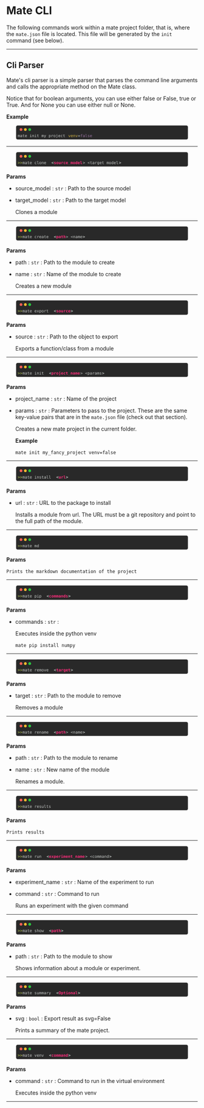 
# Mate CLI

The following commands work within a mate project folder, that is, where the `mate.json` file is located. This file will be generated by the `init` command (see below).

 --- 

## Cli Parser

Mate's cli parser is a simple parser that parses the command line arguments and calls the appropriate method on the Mate class.

Notice that for boolean arguments, you can use either false or False, true or True. And for None you can use either null or None.

**Example**

<p align="center" style="">
    <img src="./imgs/None_3544d72fc758ab7373e7fc0a62fa00d2.svg" style="max-width:90%" alt="Your Image">
</p>


 --- 

<p align="center" style="">
    <img src="./imgs/None_92c1e47462b35d33034be1cf7fe1620e.svg" style="max-width:90%" alt="Your Image">
</p>

**Params**

- source_model : `str` :  Path to the source model
- target_model : `str` :  Path to the target model


    Clones a module
    
---

<p align="center" style="">
    <img src="./imgs/None_a2f6e0f21446936a9a11dcbe6012760f.svg" style="max-width:90%" alt="Your Image">
</p>

**Params**

- path : `str` :  Path to the module to create
- name : `str` :  Name of the module to create


    Creates a new module
    
---

<p align="center" style="">
    <img src="./imgs/None_541828636cfefa595c43495649630a95.svg" style="max-width:90%" alt="Your Image">
</p>

**Params**

- source : `str` :  Path to the object to export


    Exports a function/class from a module
    
---

<p align="center" style="">
    <img src="./imgs/None_6e77dd55ac78915d9166caef490363f0.svg" style="max-width:90%" alt="Your Image">
</p>

**Params**

- project_name : `str` :  Name of the project
- params : `str` :  Parameters to pass to the project. These are the same key-value pairs that are in the `mate.json` file (check out that section).



    Creates a new mate project in the current folder.

    **Example**

    ```
    mate init my_fancy_project venv=false
    ```
    
---

<p align="center" style="">
    <img src="./imgs/None_cef0bad48a3a94ee83843cd8e8334d20.svg" style="max-width:90%" alt="Your Image">
</p>

**Params**

- url : `str` :  URL to the package to install


    Installs a module from url. The URL must be a git repository and point to the full path of the module.

    
---

<p align="center" style="">
    <img src="./imgs/None_7ef6c17c8e136b4604d738a5b6cdae3f.svg" style="max-width:90%" alt="Your Image">
</p>

**Params**




    Prints the markdown documentation of the project
    
---

<p align="center" style="">
    <img src="./imgs/None_ebb1ca6d329cbf026d60d6e735fca040.svg" style="max-width:90%" alt="Your Image">
</p>

**Params**

- commands : `str` :


    Executes inside the python venv

    ```
    mate pip install numpy
    ```
    
---

<p align="center" style="">
    <img src="./imgs/None_bed1debc2ec5effa29d69529f9b35914.svg" style="max-width:90%" alt="Your Image">
</p>

**Params**

- target : `str` :  Path to the module to remove



    Removes a module
    
---

<p align="center" style="">
    <img src="./imgs/None_4b2e48421bb6b31f6d829b52f970775c.svg" style="max-width:90%" alt="Your Image">
</p>

**Params**

- path : `str` :  Path to the module to rename
- name : `str` :  New name of the module



    Renames a module.
    
---

<p align="center" style="">
    <img src="./imgs/None_251ecbe6e40d398043cf84583209af3a.svg" style="max-width:90%" alt="Your Image">
</p>

**Params**




    Prints results
    
---

<p align="center" style="">
    <img src="./imgs/None_03cff6900c374822d50bc86c27244cc0.svg" style="max-width:90%" alt="Your Image">
</p>

**Params**

- experiment_name : `str` :  Name of the experiment to run
- command : `str` :  Command to run



    Runs an experiment with the given command
    
---

<p align="center" style="">
    <img src="./imgs/None_60e9f1fb5368cfc8b5d6ad9c6aa259dd.svg" style="max-width:90%" alt="Your Image">
</p>

**Params**

- path : `str` :  Path to the module to show


    Shows information about a module or experiment.
    
---

<p align="center" style="">
    <img src="./imgs/None_746308276fc508c2f7d4ee7cc72e024d.svg" style="max-width:90%" alt="Your Image">
</p>

**Params**

- svg : `bool` :  Export result as svg=False


    Prints a summary of the mate project.
    
---

<p align="center" style="">
    <img src="./imgs/None_54b6c90b1f708bf47cb1dbf66cd55892.svg" style="max-width:90%" alt="Your Image">
</p>

**Params**

- command : `str` :  Command to run in the virtual environment


    Executes inside the python venv
    
---
